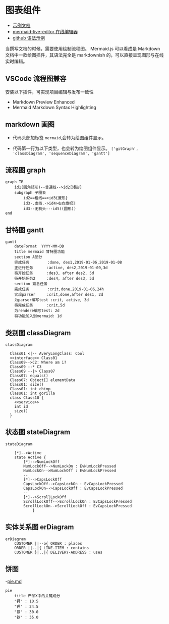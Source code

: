 # 图表组件

- [示例文档](https://github.com/mermaid-js/mermaid/tree/develop/docs)
- [mermaid-live-editor 在线编辑器](https://mermaidjs.github.io/mermaid-live-editor/)
- [github 语法示例](https://mermaid-js.github.io/mermaid/#/)

当撰写文档的时候，需要使用绘制流程图。 Mermaid.js 可以看成是 Markdown 文档中一款绘图插件，其语法完全是 markdownish 的，可以直接呈现图形与在线实时编辑。

## VSCode 流程图兼容

安装以下插件，可实现项目编辑与发布一致性

- Markdown Preview Enhanced
- Mermaid Markdown Syntax Highlighting

## markdown 画图

- 代码头部加标签 `mermaid`,会转为绘图组件显示。

- 代码第一行为以下类型，也会转为绘图组件显示。
  `['gitGraph', 'classDiagram', 'sequenceDiagram', 'gantt']`

## 流程图 graph

```mermaid
graph TB
    id1(圆角矩形)--普通线-->id2[矩形]
    subgraph 子图表
        id2==粗线==>id3{菱形}
        id3-.虚线.->id4>右向旗帜]
        id3--无箭头---id5((圆形))
end
```

## 甘特图 gantt

```mermaid
gantt
    dateFormat  YYYY-MM-DD
    title mermaid 甘特图功能
    section A部分
    完成任务        :done, des1,2019-01-06,2019-01-08
    正进行任务      :active, des2,2019-01-09,3d
    待开始任务      :des3, after des2, 5d
    待开始任务2     :des4, after des3, 5d
    section 紧急任务
    完成任务        :crit,done,2019-01-06,24h
    实现parser     :crit,done,after des1, 2d
    为parser编写test :crit, active, 3d
    待完成任务      :crit,5d
    为rendere编写test: 2d
    将功能加入到mermaid: 1d
```

## 类别图 classDiagram

```mermaid
classDiagram

  Class01 <|-- AveryLongClass: Cool
  <<interface>> Class01
  Class09-->C2: Where am i?
  Class09 --* C3
  Class09 --|> Class07
  Class07: equals()
  Class07: Object[] elementData
  Class01: size()
  Class01: int chimp
  Class01: int gorilla
  class Class10 {
    <<service>>
    int id
    size()
  }

```

## 状态图 stateDiagram

```mermaid
stateDiagram

    [*]-->Active
    state Active {
        [*]-->NumLockOff
        NumLockOff-->NumLockOn : EvNumLockPressed
        NumLockOn-->NumLockOff : EvNumLockPressed
        --
        [*]-->CapsLockOff
        CapsLockOff-->CapsLockOn : EvCapsLockPressed
        CapsLockOn-->CapsLockOff : EvCapsLockPressed
        --
        [*]-->ScrollLockOff
        ScrollLockOff-->ScrollLockOn : EvCapsLockPressed
        ScrollLockOn-->ScrollLockOff : EvCapsLockPressed
            }
```

## 实体关系图 erDiagram

```mermaid
erDiagram
    CUSTOMER ||--o{ ORDER : places
    ORDER ||--|{ LINE-ITEM : contains
    CUSTOMER }|..|{ DELIVERY-ADDRESS : uses

```

## 饼图

-[pie.md](https://github.com/mermaid-js/mermaid/blob/develop/docs/pie.md)

```mermaid
pie
    title 产品X中的关键成分
    "钙" : 10.5
    "钾" : 24.5
    "镁" : 30.0
    "铁" : 35.0
```
